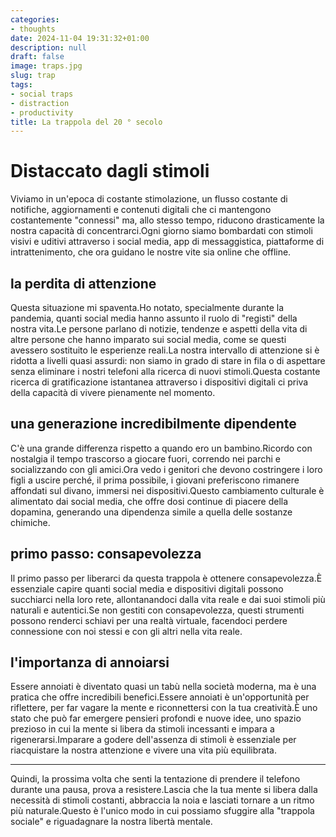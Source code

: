 ```yaml
---
categories:
- thoughts
date: 2024-11-04 19:31:32+01:00
description: null
draft: false
image: traps.jpg
slug: trap
tags:
- social traps
- distraction
- productivity
title: La trappola del 20 ° secolo
---
```


# Distaccato dagli stimoli

Viviamo in un'epoca di costante stimolazione, un flusso costante di notifiche, aggiornamenti e contenuti digitali che ci mantengono costantemente "connessi" ma, allo stesso tempo, riducono drasticamente la nostra capacità di concentrarci.Ogni giorno siamo bombardati con stimoli visivi e uditivi attraverso i social media, app di messaggistica, piattaforme di intrattenimento, che ora guidano le nostre vite sia online che offline.

## la perdita di attenzione

Questa situazione mi spaventa.Ho notato, specialmente durante la pandemia, quanti social media hanno assunto il ruolo di "registi" della nostra vita.Le persone parlano di notizie, tendenze e aspetti della vita di altre persone che hanno imparato sui social media, come se questi avessero sostituito le esperienze reali.La nostra intervallo di attenzione si è ridotta a livelli quasi assurdi: non siamo in grado di stare in fila o di aspettare senza eliminare i nostri telefoni alla ricerca di nuovi stimoli.Questa costante ricerca di gratificazione istantanea attraverso i dispositivi digitali ci priva della capacità di vivere pienamente nel momento.

## una generazione incredibilmente dipendente

C'è una grande differenza rispetto a quando ero un bambino.Ricordo con nostalgia il tempo trascorso a giocare fuori, correndo nei parchi e socializzando con gli amici.Ora vedo i genitori che devono costringere i loro figli a uscire perché, il prima possibile, i giovani preferiscono rimanere affondati sul divano, immersi nei dispositivi.Questo cambiamento culturale è alimentato dai social media, che offre dosi continue di piacere della dopamina, generando una dipendenza simile a quella delle sostanze chimiche.

## primo passo: consapevolezza

Il primo passo per liberarci da questa trappola è ottenere consapevolezza.È essenziale capire quanti social media e dispositivi digitali possono succhiarci nella loro rete, allontanandoci dalla vita reale e dai suoi stimoli più naturali e autentici.Se non gestiti con consapevolezza, questi strumenti possono renderci schiavi per una realtà virtuale, facendoci perdere connessione con noi stessi e con gli altri nella vita reale.

## l'importanza di annoiarsi

Essere annoiati è diventato quasi un tabù nella società moderna, ma è una pratica che offre incredibili benefici.Essere annoiati è un'opportunità per riflettere, per far vagare la mente e riconnettersi con la tua creatività.È uno stato che può far emergere pensieri profondi e nuove idee, uno spazio prezioso in cui la mente si libera da stimoli incessanti e impara a rigenerarsi.Imparare a godere dell'assenza di stimoli è essenziale per riacquistare la nostra attenzione e vivere una vita più equilibrata.

---

Quindi, la prossima volta che senti la tentazione di prendere il telefono durante una pausa, prova a resistere.Lascia che la tua mente si libera dalla necessità di stimoli costanti, abbraccia la noia e lasciati tornare a un ritmo più naturale.Questo è l'unico modo in cui possiamo sfuggire alla "trappola sociale" e riguadagnare la nostra libertà mentale.